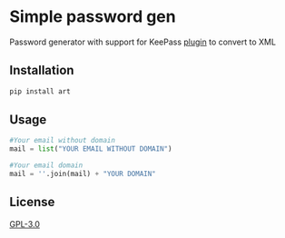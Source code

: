 # Simple password gen
Password generator with support for KeePass [plugin](https://keepass.info/plugins.html#convertto2xxml) to convert to XML
## Installation
```bash
pip install art
```
## Usage
```python
#Your email without domain
mail = list("YOUR EMAIL WITHOUT DOMAIN")

#Your email domain
mail = ''.join(mail) + "YOUR DOMAIN"
```
## License
[GPL-3.0](https://choosealicense.com/licenses/gpl-3.0/)
